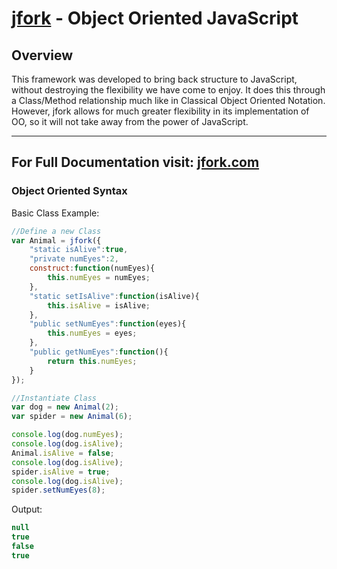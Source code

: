 [jfork](http://jfork.com/) - Object Oriented JavaScript
==================================================

Overview
--------------------------------------

This framework was developed to bring back structure to JavaScript, without destroying the flexibility we have come to enjoy.  It does this through a Class/Method relationship much like in Classical Object Oriented Notation.  However, jfork allows for much greater flexibility in its implementation of OO, so it will not take away from the power of JavaScript.

---

For Full Documentation visit: [jfork.com](http://jfork.com/)
--------------------------------------

### Object Oriented Syntax ###
	
Basic Class Example:

```javascript
//Define a new Class
var Animal = jfork({
	"static isAlive":true,
	"private numEyes":2,
	construct:function(numEyes){
		this.numEyes = numEyes;
	},
	"static setIsAlive":function(isAlive){
		this.isAlive = isAlive;
	},
	"public setNumEyes":function(eyes){
		this.numEyes = eyes;	
	},
	"public getNumEyes":function(){
		return this.numEyes;	
	}
});

//Instantiate Class
var dog = new Animal(2);
var spider = new Animal(6);

console.log(dog.numEyes);
console.log(dog.isAlive);
Animal.isAlive = false;
console.log(dog.isAlive);
spider.isAlive = true;
console.log(dog.isAlive);
spider.setNumEyes(8);

```

Output:

```javascript
null
true
false
true
```



